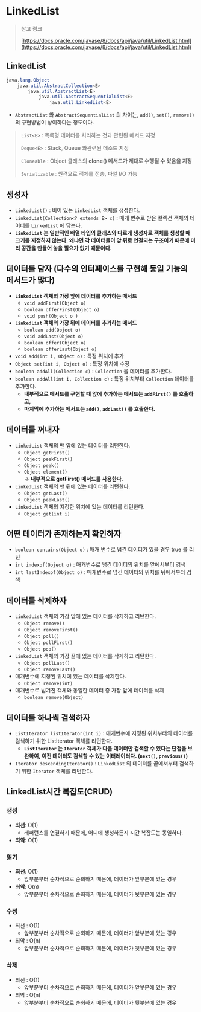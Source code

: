 # LinkedList

> 참고 링크&#x20;
>
> [https://docs.oracle.com/javase/8/docs/api/java/util/LinkedList.html](https://docs.oracle.com/javase/8/docs/api/java/util/LinkedList.html)

## LinkedList

```java
java.lang.Object
    java.util.AbstractCollection<E>
        java.util.AbstractList<E>
            java.util.AbstractSequentialList<E>
                java.util.LinkedList<E>
```

* `AbstractList` 와 `AbstractSequentialList` 의 차이는, `add()`, `set()`, `remove()` 의 구현방법이 상이하다는 정도이다.

> `List<E>` : 목록형 데이터를 처리하는 것과 관련된 메서드 지정
>
> `Deque<E>` : Stack, Queue 와관련된 메소드 지정
>
> `Cloneable` : Object 클래스의 **clone() 메서드가 제대로 수행될 수 있음을 지정**
>
> `Serializable` : 원격으로 객체를 전송, 파일 I/O 가능

## 생성자

* `LinkedList()` : 비어 있는 `LinkedList` 객체를 생성한다.
* `LinkedList(Collection<? extemds E> c)` : 매개 변수로 받은 컬렉션 객체의 데이터를 `LinkedList` 에 담는다.
* **`LinkedList` 는 일반적인 배열 타입의 클래스와 다르게 생성자로 객체를 생성할 때 크기를 지정하지 않는다. 왜냐면 각 데이터들이 앞 뒤로 연결되는 구조이기 때문에 미리 공간을 만들어 놓을 필요가 없기 때문이다.**

## 데이터를 담자 (다수의 인터페이스를 구현해 동일 기능의 메서드가 많다)

* **`LinkedList` 객체의 가장 앞에 데이터를 추가하는 메서드**
  * `void addFirst(Object o)`
  * `boolean offerFirst(Object o)`
  * `void push(Object o )`
* **`LinkedList` 객체의 가장 뒤에 데이터를 추가하는 메서드**
  * `boolean add(Object o)`
  * `void addLast(Object o)`
  * `boolean offer(Object o)`
  * `boolean offerLast(Object o)`
* `void add(int i, Object o)` : 특정 위치에 추가
* `Object set(int i, Object o)` : 특정 위치에 수정
* `boolean addAll(Collection c)` : `Collection` 을 데이터를 추가한다.
* `boolean addAll(int i, Collection c)` : 특정 위치부터 `Collection` 데이터를 추가한다.
  * **내부적으로 메서드를 구현할 때 앞에 추가하는 메서드는 `addFirst()` 를 호출하고,**&#x20;
  * **마지막에 추가하는 메서드는 `add()`, `addLast()` 를 호출한다.**

## 데이터를 꺼내자

* `LinkedList` 객체의 맨 앞에 있는 데이터를 리턴한다.
  * `Object getFirst()`
  * `Object peekFirst()`
  * `Object peek()`
  * `Object element()`\
    \-> **내부적으로 getFirst() 메서드를 사용한다.**
* `LinkedList` 객체의 맨 뒤에 있는 데이터를 리턴한다.
  * `Object getLast()`
  * `Object peekLast()`
* `LinkedList` 객체의 지정한 위치에 있는 데이터를 리턴한다.
  * `Object get(int i)`

## 어떤 데이터가 존재하는지 확인하자

* `boolean contains(Object o)` : 매개 변수로 넘긴 데이터가 있을 경우 true 를 리턴
* `int indexof(Object o)` : 매개변수로 넘긴 데이터의 위치를 앞에서부터 검색
* `int lastIndexof(Object o)` : 매개변수로 넘긴 데이터의 위치를 뒤에서부터 검색

## 데이터를 삭제하자

* `LinkedList` 객체의 가장 앞에 있는 데이터를 삭제하고 리턴한다.
  * `Object remove()`
  * `Object removeFirst()`
  * `Object poll()`
  * `Object pollFirst()`
  * `Object pop()`
* `LinkedList` 객체의 가장 끝에 있는 데이터를 삭제하고 리턴한다.
  * `Object pollLast()`
  * `Object removeLast()`
* 매개변수에 지정된 위치에 있는 데이터를 삭제한다.
  * `Object remove(int)`
* 매개변수로 넘겨진 객체와 동일한 데이터 중 가장 앞에 데이터를 삭제
  * `boolean remove(Object)`

## 데이터를 하나씩 검색하자

* `ListIterator listIterator(int i)` : 매개변수에 지정된 위치부터의 데이터를 검색하기 위한 ListIterator 객체를 리턴한다.
  * **`ListIterator` 는 `Iterator` 객체가 다음 데이터만 검색할 수 있다는 단점을 보완하여, 이전 데이터도 검색할 수 있는 이터레이터다. (`next()`, `previous()`)**
* `Iterator descendingIterator()` : `LinkedList` 의 데이터를 끝에서부터 검색하기 위한 `Iterator` 객체를 리턴한다.

## LinkedList시간 복잡도(CRUD)&#x20;

### 생성&#x20;

* **최선**: O(1)
  * 레퍼런스를 연결하기 때문에, 어디에 생성하든지 시간 복잡도는 동일하다.&#x20;
* **최악**: O(1)

### 읽기

* **최선**: O(1)
  * 앞부분부터 순차적으로 순회하기 때문에, 데이터가 앞부분에 있는 경우&#x20;
* **최악**: O(n)
  * 앞부분부터 순차적으로 순회하기 때문에, 데이터가 뒷부분에 있는 경우&#x20;

### 수정

* 최선 : O(1)&#x20;
  * 앞부분부터 순차적으로 순회하기 때문에, 데이터가 앞부분에 있는 경우
* 최악 : O(n)
  * 앞부분부터 순차적으로 순회하기 때문에, 데이터가 뒷부분에 있는 경우

### 삭제&#x20;

* 최선 : O(1)&#x20;
  * 앞부분부터 순차적으로 순회하기 때문에, 데이터가 앞부분에 있는 경우
* 최악 : O(n)
  * 앞부분부터 순차적으로 순회하기 때문에, 데이터가 뒷부분에 있는 경우
